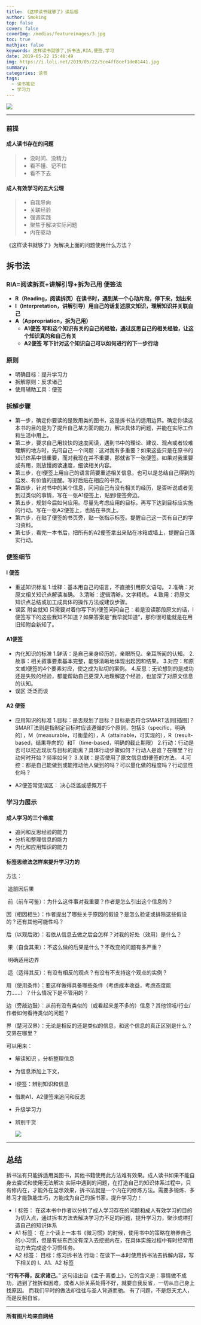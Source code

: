 ```yaml
---
title: 《这样读书就够了》读后感
author: Smoking
top: false
cover: false
coverImg: /medias/featureimages/3.jpg
toc: true
mathjax: false
keywords: 这样读书就够了,拆书法,RIA,便签,学习
date: 2019-05-22 15:48:49
img: https://i.loli.net/2019/05/22/5ce4ff8cef1de81441.jpg
summary:
categories: 读书
tags:
  - 读书笔记
  - 学习力
---
```


![](https://i.loli.net/2019/05/22/5ce4ff8cef1de81441.jpg)

---


### 前提



#### 成人读书存在的问题

> - 没时间、没精力
> - 看不懂、记不住
> - 看不下去

#### 成人有效学习的五大公理

> - 自我导向
> - 关联经验
> - 强调实践
> - 聚焦于解决实际问题
> - 内在驱动



《这样读书就够了》为解决上面的问题使用什么方法？

## 拆书法

### RIA=阅读拆页+讲解引导+拆为己用 便签法

- **R（Reading，阅读拆页）在读书时，遇到某一个心动片段，停下来，划出来**
- **I（Interpretation，讲解引导）用自己的话复述原文知识，理解知识并关联自己**
- **A（Appropriation，拆为己用）** 
  - **A1便签 写和这个知识有关的自己的经验，通过反思自己的相关经验，让这个知识真的和自己有关**
  - **A2便签 写下针对这个知识自己可以如何进行的下一步行动**

### 原则

- 明确目标：提升学习力
- 拆解原则：反求诸己
- 使用辅助工具：便签

### 拆解步骤

- 第一步，确定你要读的是致用类的图书，这是拆书法的适用边界。确定你读这本书的目的是为了提升自己某方面的能力，解决具体的问题，并能在实际工作和生活中用上。
- 第二步，要求自己用较快的速度阅读，遇到书中的理论、建议、观点或者较难理解的地方时，先问自己一个问题：这对我有多重要？如果这些只是在原书的知识体系中很重要，而对我现在并不重要，那就省下一张便签。如果对我重要或有用，则放慢阅读速度，细读相关内容。
- 第三步，在I便签上用自己的语言简要重述相关信息，也可以是总结自己得到的启发、有价值的提醒。写好后贴在相应的书页。
- 第四步，针对书中的某个信息，问问自己有没有相关的经历，是否听说或者见到过类似的事情，写在一张A1便签上，贴到I便签旁边。
- 第五步，规划今后如何应用。尽量先考虑应用的目标，再写下达到目标应实施的行动。写在一张A2便签上，也贴在书页上。
- 第六步，在贴了便签的书页旁，贴一张指示标签。提醒自己这一页有自己的学习资料。
- 第七步，看完一本书后，把所有的A2便签拿出来贴在冰箱或墙上，提醒自己落实行动。

### 便签细节

#### I 便签

- 重述知识标准
    1.诠释：基本用自己的语言，不直接引用原文语句。
    2.准确：对原文相关知识点解读准确。
    3.清晰：逻辑清晰，文字精练。
    4.致用：将原文知识点总结或加工成具体的操作方法或建议步骤。
- 误区
    附会就知
    只需要对着你写下的I便签问问自己：若是没读那段原文的话，I便签写下的这些我知不知道？如果答案是“我早就知道”，那你很可能就是在用旧知附会新知了。

#### A1便签

- 内化知识的标准
    1.鲜活：是自己亲身经历的，亲眼所见、亲耳所闻的认知。
    2.故事：相关叙事要素基本完整，能够清晰地体现出起因和结果。
    3.对应：和原文或I便签的4个要素对应，使之成为贴切的案例。
    4.反思：无论想到的是成功还是失败的经验，都能帮助自己更深入地理解这个经验，也加深了对原文信息的认知。
- 误区
  泛泛而谈

#### A2 便签

- 应用知识的标准
    1.目标：是否规划了目标？目标是否符合SMART法则[插图]？
    SMART法则是指制定目标时应该遵循的5个原则，包括S（specific，明确的），M（measurable，可衡量的），A（attainable，可实现的），R（result-based，结果导向的）和T（time-based，明确的截止期限）
    2.行动：行动是否可以拉近现状与目标的距离？具体行动步骤如何？行动人是谁？在哪里？行动何时开始？频率如何？
    3.关联：是否使用了原文信息或I便签的方法。
    4.可控：都是自己能做到或能推动他人做到的吗？可以量化做的程度吗？行动显性化吗？

- A2便签常见误区：
    决心泛滥或感慨万千



### 学习力展示

#### 成人学习的三个维度

- 追问和反思经验的能力
- 分析和整理信息的能力
- 内化和应用知识的能力

#### 标签思维法怎样来提升学习力的    

方法：

​	追前因后果

​	前（前车可鉴）：为什么这件事对我重要？作者是怎么引出这个信息的？

​	因（相因相生）：作者提出了哪些关于原因的假设？是怎么验证或排除这些假设的？还有其他可能性吗？

​	后（以观后效）：若依从信息去做之后会怎样？对我的好处（效用）是什么？

​	果（自食其果）：不这么做的后果是什么？不改变的问题有多严重？

​	明确适用边界

​	适（适得其反）：有没有相反的观点？有没有不支持这个观点的实例？

​	用（使用条件）：要这样做得具备哪些条件（考虑成本收益，考虑态度能力……）？什么情况下是不管用的？

​	边（旁敲边鼓）：从前有没有类似的（或看起来差不多的）信息？其他领域/行业/作者如何看待类似的问题？

​	界（楚河汉界）：无论是相反的还是类似的信息，和这个信息的真正区别是什么？交界在哪里？

可以用来：

- 解读知识 ，分析整理信息	
- 为信息添加上下文，
- I便签：辨别知识和信息
- 借助A1、A2便签来追问和反思
- 升级学习力
- 辨别干货


  ![](https://i.loli.net/2019/05/22/5ce4ffc8dbaf120773.jpg)


--- 
## 总结
   拆书法有只能拆适用类图书，其他书籍使用此方法难有效果。成人读书如果不能自身去尝试和使用无法解决
实际中遇到的问题，在打造自己的知识体系过程中，只有修内在，才能外在显示效果，拆书法就是一个内在的修炼方法。需要多锻炼、多练习才能孰能生巧，方能成为自己的拆书家，提升学习力！
* I 标签：
    在这本书中作者以分析了成人学习存在的问题和成人有效学习的目的为切入点，通过拆书方法去解决学习力不足的问题，提升学习力，聚沙成塔打造自己的知识体系
*  A1 标签：
    在上个读上一本书《微习惯》的时候，使用书中的策略在培养自己的小习惯，但是有些东西没有深入去挖掘内在，在具体实施过程中有时经常用动力去完成这个习惯任务。
* A2 标签：
    目标：练习拆书法
    行动：在读下一本时使用拆书法去拆解内容，写下相关的 I、A1、A2 标签   


“**行有不得，反求诸己**。” 这句话出自《孟子·离娄上》，它的含义是：事情做不成功，遇到了挫折和困难，或者人际关系处得不好，就要自我反省，一切从自己身上找原因。 而我们平时的做法却往往与圣人背道而驰。 有了问题，不是怨天尤人，而是反躬自省。 


------------------------------------------------
**所有图片均来自网络**